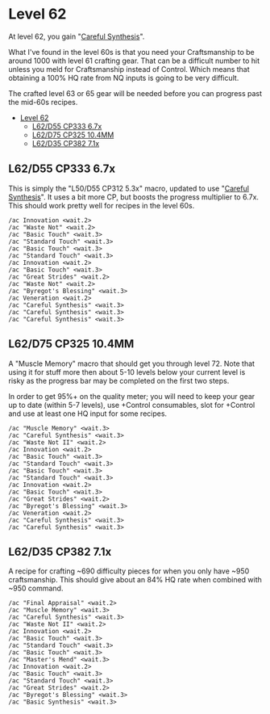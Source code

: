 # Level 62

At level 62, you gain "[Careful Synthesis](https://ffxiv.consolegameswiki.com/wiki/Careful_Synthesis)".  

What I've found in the level 60s is that you need your Craftsmanship to be around 1000 with level 61 crafting gear.  That can be a difficult number to hit unless you meld for Craftsmanship instead of Control.  Which means that obtaining a 100% HQ rate from NQ inputs is going to be very difficult.

The crafted level 63 or 65 gear will be needed before you can progress past the mid-60s recipes.

- [Level 62](#level-62)
  - [L62/D55 CP333 6.7x](#l62d55-cp333-67x)
  - [L62/D75 CP325 10.4MM](#l62d75-cp325-104mm)
  - [L62/D35 CP382 7.1x](#l62d35-cp382-71x)

## L62/D55 CP333 6.7x

This is simply the "L50/D55 CP312 5.3x" macro, updated to use "[Careful Synthesis](https://ffxiv.consolegameswiki.com/wiki/Careful_Synthesis)".  It uses a bit more CP, but boosts the progress multiplier to 6.7x.  This should work pretty well for recipes in the level 60s.

```
/ac Innovation <wait.2>
/ac "Waste Not" <wait.2>
/ac "Basic Touch" <wait.3>
/ac "Standard Touch" <wait.3>
/ac "Basic Touch" <wait.3>
/ac "Standard Touch" <wait.3>
/ac Innovation <wait.2>
/ac "Basic Touch" <wait.3>
/ac "Great Strides" <wait.2>
/ac "Waste Not" <wait.2>
/ac "Byregot's Blessing" <wait.3>
/ac Veneration <wait.2>
/ac "Careful Synthesis" <wait.3>
/ac "Careful Synthesis" <wait.3>
/ac "Careful Synthesis" <wait.3>
```

## L62/D75 CP325 10.4MM

A "Muscle Memory" macro that should get you through level 72.  Note that using it for stuff more then about 5-10 levels below your current level is risky as the progress bar may be completed on the first two steps.

In order to get 95%+ on the quality meter; you will need to keep your gear up to date (within 5-7 levels), use +Control consumables, slot for +Control and use at least one HQ input for some recipes.

```
/ac "Muscle Memory" <wait.3>
/ac "Careful Synthesis" <wait.3>
/ac "Waste Not II" <wait.2>
/ac Innovation <wait.2>
/ac "Basic Touch" <wait.3>
/ac "Standard Touch" <wait.3>
/ac "Basic Touch" <wait.3>
/ac "Standard Touch" <wait.3>
/ac Innovation <wait.2>
/ac "Basic Touch" <wait.3>
/ac "Great Strides" <wait.2>
/ac "Byregot's Blessing" <wait.3>
/ac Veneration <wait.2>
/ac "Careful Synthesis" <wait.3>
/ac "Careful Synthesis" <wait.3>
```

## L62/D35 CP382 7.1x

A recipe for crafting ~690 difficulty pieces for when you only have ~950 craftsmanship.  This should give about an 84% HQ rate when combined with ~950 command.


```
/ac "Final Appraisal" <wait.2>
/ac "Muscle Memory" <wait.3>
/ac "Careful Synthesis" <wait.3>
/ac "Waste Not II" <wait.2>
/ac Innovation <wait.2>
/ac "Basic Touch" <wait.3>
/ac "Standard Touch" <wait.3>
/ac "Basic Touch" <wait.3>
/ac "Master's Mend" <wait.3>
/ac Innovation <wait.2>
/ac "Basic Touch" <wait.3>
/ac "Standard Touch" <wait.3>
/ac "Great Strides" <wait.2>
/ac "Byregot's Blessing" <wait.3>
/ac "Basic Synthesis" <wait.3>
```
